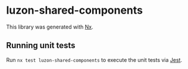 # luzon-shared-components

This library was generated with [Nx](https://nx.dev).

## Running unit tests

Run `nx test luzon-shared-components` to execute the unit tests via [Jest](https://jestjs.io).
